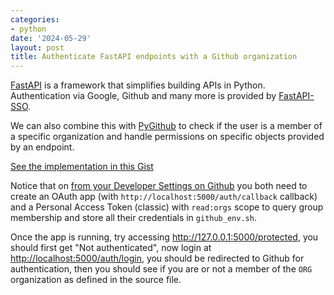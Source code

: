 ```yaml
---
categories:
- python
date: '2024-05-29'
layout: post
title: Authenticate FastAPI endpoints with a Github organization
---
```


[FastAPI](https://fastapi.tiangolo.com/) is a framework that simplifies building APIs in Python.
Authentication via Google, Github and many more is provided by [FastAPI-SSO](https://tomasvotava.github.io/fastapi-sso/).

We can also combine this with [PyGithub](https://pygithub.readthedocs.io/en/latest/introduction.html) to check if the user is a member of a specific organization and handle permissions on specific objects provided by an endpoint.

[See the implementation in this Gist](https://gist.github.com/zonca/21c78b1bbbb920035b84e480e976f9b3)

Notice that on [from your Developer Settings on Github](https://github.com/settings/apps) you both need to create an OAuth app (with `http://localhost:5000/auth/callback` callback) and a Personal Access Token (classic) with `read:orgs` scope to query group membership and store all their credentials in `github_env.sh`.

Once the app is running, try accessing <http://127.0.0.1:5000/protected>, you should first get "Not authenticated", now login at <http://localhost:5000/auth/login>, you should be redirected to Github for authentication, then you should see if you are or not a member of the `ORG` organization as defined in the source file.
